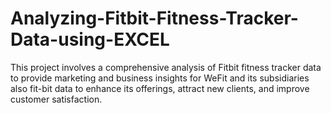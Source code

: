 # Analyzing-Fitbit-Fitness-Tracker-Data-using-EXCEL
This project involves a comprehensive analysis of Fitbit fitness tracker data to provide marketing and business insights for WeFit and its subsidiaries also fit-bit data to enhance its offerings, attract new clients, and improve customer satisfaction.
